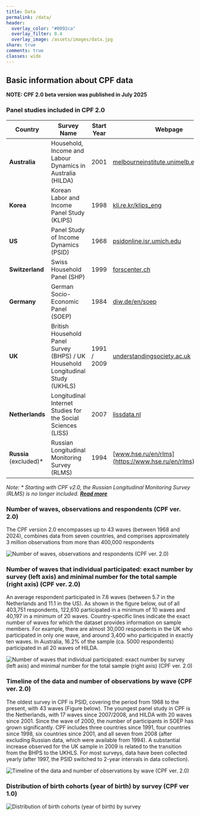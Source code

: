 ```yaml
---
title: Data
permalink: /data/
header:
  overlay_color: "#0092ca"
  overlay_filter: 0.4
  overlay_image: /assets/images/data.jpg
share: true 
comments: true
classes: wide
---
```


<style>
.page__content {
  max-width: 800px;
  margin: 0 auto;
  padding: 0 20px;
}

.page__content table {
  font-size: 0.9em;
  word-wrap: break-word;
}

.page__content img {
  max-width: 100%;
  height: auto;
}
</style>

## Basic information about CPF data

**NOTE: CPF 2.0 beta version was published in July 2025**


### Panel studies included in CPF 2.0

| Country | Survey Name | Start Year | Webpage |
|---------|-------------|------------|---------|
| **Australia** | Household, Income and Labour Dynamics in Australia (HILDA) | 2001 | [melbourneinstitute.unimelb.edu.au/hilda](https://melbourneinstitute.unimelb.edu.au/hilda) |
| **Korea** | Korean Labor and Income Panel Study (KLIPS) | 1998 | [kli.re.kr/klips_eng](https://kli.re.kr/klips_eng) |
| **US** | Panel Study of Income Dynamics (PSID) | 1968 | [psidonline.isr.umich.edu](https://psidonline.isr.umich.edu) |
| **Switzerland** | Swiss Household Panel (SHP) | 1999 | [forscenter.ch](https://forscenter.ch) |
| **Germany** | German Socio-Economic Panel (SOEP) | 1984 | [diw.de/en/soep](https://diw.de/en/soep) |
| **UK** | British Household Panel Survey (BHPS) / UK Household Longitudinal Study (UKHLS) | 1991 / 2009 | [understandingsociety.ac.uk](https://understandingsociety.ac.uk) |
| **Netherlands** | Longitudinal Internet Studies for the Social Sciences (LISS) | 2007 | [lissdata.nl](https://lissdata.nl) |
| **Russia** (excluded)* | Russian Longitudinal Monitoring Survey (RLMS) | 1994 | [www.hse.ru/en/rlms](https://www.hse.ru/en/rlms) |

*Note: * Starting with CPF v2.0, the Russian Longitudinal Monitoring Survey (RLMS) is no longer included. **[Read more](https://cpfdata.com/update/2025/07/01/excluding-russia.html)***

### Number of waves, observations and respondents (CPF ver. 2.0)

The CPF version 2.0 encompasses up to 43 waves (between 1968 and 2024), combines data from seven countries, and comprises approximately 3 million observations from more than 400,000 respondents


![Number of waves, observations and respondents (CPF ver. 2.0)](/assets/images/Tab_cpf2_freq.png)

### Number of waves that individual participated: exact number by survey (left axis) and minimal number for the total sample (right axis) (CPF ver. 2.0)

An average respondent participated in 7.6 waves (between 5.7 in the Netherlands and 11.1 in the US). As shown in the figure below, out of all 403,751 respondents, 122,610 participated in a minimum of 10 waves and 40,197 in a minimum of 20 waves. Country-specific lines indicate the exact number of waves for which the dataset provides information on sample members. For example, there are almost 30,000 respondents in the UK who participated in only one wave, and around 3,400 who participated in exactly ten waves. In Australia, 16.2% of the sample (ca. 5000 respondents) participated in all 20 waves of HILDA.

![Number of waves that individual participated: exact number by survey (left axis) and minimal number for the total sample (right axis) (CPF ver. 2.0)](/assets/images/Fig_3_Nr_waves.png)

### Timeline of the data and number of observations by wave (CPF ver. 2.0)

The oldest survey in CPF is PSID, covering the period from 1968 to the present, with 43 waves (Figure below). The youngest panel study in CPF is the Netherlands, with 17 waves since 2007/2008, and HILDA with 20 waves since 2001. Since the wave of 2000, the number of participants in SOEP has grown significantly. CPF includes three countries since 1991, four countries since 1998, six countries since 2001, and all seven from 2008 (after excluding Russian data, which were available from 1994). A substantial increase observed for the UK sample in 2009 is related to the transition from the BHPS to the UKHLS. For most surveys, data have been collected yearly (after 1997, the PSID switched to 2-year intervals in data collection).


![Timeline of the data and number of observations by wave (CPF ver. 2.0)](/assets/images/Fig_4_TimelineCPF2.png)

### Distribution of birth cohorts (year of birth) by survey (CPF ver 1.0)
![Distribution of birth cohorts (year of birth) by survey](/assets/images/Fig_5.webp)

